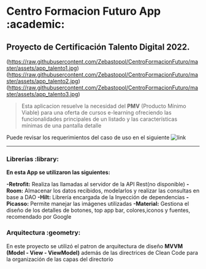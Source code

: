 # Centro Formacion Futuro App :academic:

## Proyecto de Certificación Talento Digital 2022.

(https://raw.githubusercontent.com/Zebastopol/CentroFormacionFuturo/master/assets/app_talento1.jpg)
(https://raw.githubusercontent.com/Zebastopol/CentroFormacionFuturo/master/assets/app_talento2.jpg)
(https://raw.githubusercontent.com/Zebastopol/CentroFormacionFuturo/master/assets/app_talento3.jpg)

> Esta aplicacion resuelve la necesidad del **PMV** (Producto Mínimo Viable) para una oferta de cursos e-learning  ofreciendo las funcionalidades principales de un listado y las características mínimas de una pantalla detalle

Puede revisar los requerimientos del caso de uso en el siguiente ![link](https://drive.google.com/file/d/1gg4QpO2su-I2Ra72Tx715nGTmMNxIeO7/view?usp=sharing)

---

### Librerías :library:

**En esta App se utilizaron las siguientes:**

**-Retrofit:** Realiza las llamadas al servidor de la API Rest(no disponible)
**-Room:** Almacenar los datos recibidos, modelarlos y realizar las consultas en base a DAO 
**-Hilt:** Librería encargada de la Inyección de dependencias
**-Picasso:** Permite manejar las imágenes utilizadas 
**-Material:** Gestiona el diseño de los detalles de botones, top app bar, colores,iconos y fuentes, recomendado por Google

### Arquitectura :geometry:

En este proyecto se utilizó el patron de arquitectura de diseño **MVVM (Model - View - ViewModel)** además de las directrices de Clean Code para la organización de las capas del directorio 
